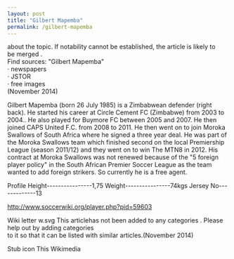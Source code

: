 ```yaml
---
layout: post
title: "Gilbert Mapemba"
permalink: /gilbert-mapemba
---
```

 about the topic. If notability cannot be established, the article is likely to   
                                                               be merged  .                                                                                                                                                                                                              
                                                               Find sources: "Gilbert Mapemba"                                                                                                                                                                                                                                                                                                         
                                                               · newspapers                                                                                                                                                                                   
                                                               · JSTOR                                                                                          
                                                               · free images                                                                                                                                                                                                                                       
                                                               (November 2014)                                                                                                                                                                                                  

Gilbert Mapemba (born 26 July 1985) is a Zimbabwean defender (right back). He started his
career at Circle Cement FC (Zimbabwe) from 2003 to 2004.. He also played for
Buymore FC between 2005 and 2007. He then joined CAPS United F.C.  from 2008 to 2011. He then went on to join Moroka Swallows of South Africa
where he signed a three year deal. He was part of the Moroka Swallows team which
finished second on the local Premiership League (season 2011/12) and they went
on to win The MTN8 in 2012. His contract at Moroka Swallows was not renewed
because of the "5 foreign player policy" in the South African Premier Soccer
League as the team wanted to add foreign strikers. So currently he is a free
agent.

Profile Height----------------1,75 Weight----------------74kgs Jersey
No-------------13




http://www.soccerwiki.org/player.php?pid=59603


Wiki letter w.svg                                                                               This articlehas not been added to any categories  . Please help out by adding categories                             
 to it so that it can be listed with similar articles.(November 2014)   
                                                                                                                                                                                                                       

Stub icon                                                                                              This Wikimedia    
                                                                                                                                                                                               
